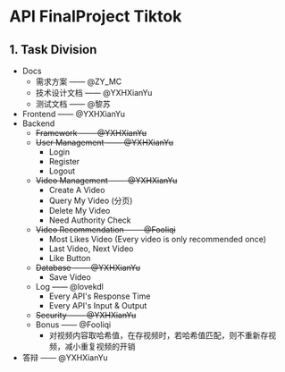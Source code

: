 # API FinalProject Tiktok

## 1. Task Division

* Docs
  * 需求方案 —— @ZY_MC
  * 技术设计文档 —— @YXHXianYu
  * 测试文档 —— @黎苏
* Frontend —— @YXHXianYu
* Backend
  * ~~Framework —— @YXHXianYu~~
  * ~~User Management —— @YXHXianYu~~
    * Login
    * Register
    * Logout
  * ~~Video Management —— @YXHXianYu~~
    * Create A Video
    * Query My Video (分页)
    * Delete My Video
    * Need Authority Check
  * ~~Video Recommendation —— @Fooliqi~~
    * Most Likes Video (Every video is only recommended once)
    * Last Video, Next Video
    * Like Button
  * ~~Database —— @YXHXianYu~~
    * Save Video
  * Log —— @lovekdl
    * Every API's Response Time
    * Every API's Input & Output
  * ~~Security —— @YXHXianYu~~
  * Bonus —— @Fooliqi
    * 对视频内容取哈希值，在存视频时，若哈希值匹配，则不重新存视频，减小重复视频的开销
* 答辩 —— @YXHXianYu